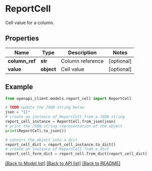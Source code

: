 # ReportCell

Cell value for a column.

## Properties

Name | Type | Description | Notes
------------ | ------------- | ------------- | -------------
**column_ref** | **str** | Column reference | [optional] 
**value** | **object** | Cell value | [optional] 

## Example

```python
from openapi_client.models.report_cell import ReportCell

# TODO update the JSON string below
json = "{}"
# create an instance of ReportCell from a JSON string
report_cell_instance = ReportCell.from_json(json)
# print the JSON string representation of the object
print(ReportCell.to_json())

# convert the object into a dict
report_cell_dict = report_cell_instance.to_dict()
# create an instance of ReportCell from a dict
report_cell_form_dict = report_cell.from_dict(report_cell_dict)
```
[[Back to Model list]](../README.md#documentation-for-models) [[Back to API list]](../README.md#documentation-for-api-endpoints) [[Back to README]](../README.md)


